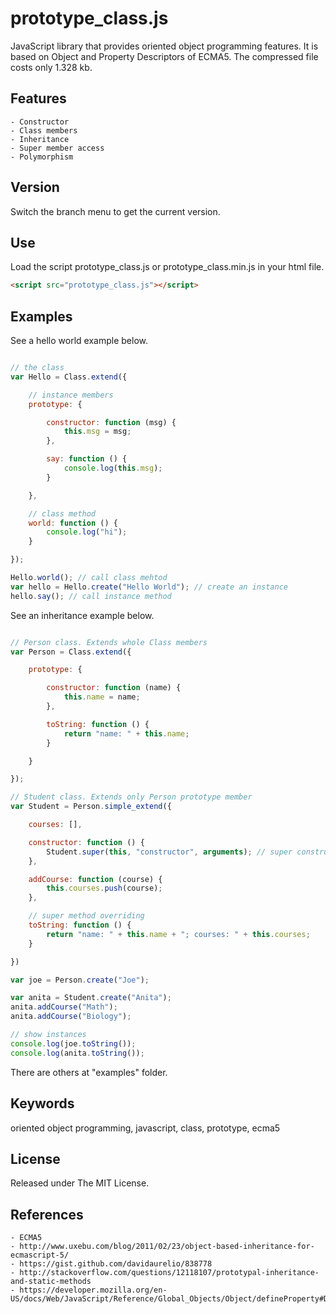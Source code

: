 # prototype_class.js

JavaScript library that provides oriented object programming features.
It is based on Object and Property Descriptors of ECMA5. The compressed file costs only 1.328 kb.

## Features

    - Constructor
    - Class members
    - Inheritance
    - Super member access
    - Polymorphism

## Version

Switch the branch menu to get the current version.

## Use

Load the script prototype_class.js or prototype_class.min.js in your html file.

```html
<script src="prototype_class.js"></script>
```

## Examples

See a hello world example below.

```js

// the class
var Hello = Class.extend({

    // instance members
    prototype: {

        constructor: function (msg) {
            this.msg = msg;
        },

        say: function () {
            console.log(this.msg);
        }

    },

    // class method
    world: function () {
        console.log("hi");
    }

});

Hello.world(); // call class mehtod
var hello = Hello.create("Hello World"); // create an instance
hello.say(); // call instance method

```

See an inheritance example below.

```js

// Person class. Extends whole Class members
var Person = Class.extend({

    prototype: {

        constructor: function (name) {
            this.name = name;
        },

        toString: function () {
            return "name: " + this.name;
        }

    } 

});

// Student class. Extends only Person prototype member
var Student = Person.simple_extend({

    courses: [],

    constructor: function () {
        Student.super(this, "constructor", arguments); // super constructor
    },

    addCourse: function (course) {
        this.courses.push(course);
    },

    // super method overriding
    toString: function () {
        return "name: " + this.name + "; courses: " + this.courses;
    }

})

var joe = Person.create("Joe");

var anita = Student.create("Anita");
anita.addCourse("Math");
anita.addCourse("Biology");

// show instances
console.log(joe.toString());
console.log(anita.toString());

```

There are others at "examples" folder.

## Keywords

oriented object programming, javascript, class, prototype, ecma5

## License

Released under The MIT License.

## References

    - ECMA5
    - http://www.uxebu.com/blog/2011/02/23/object-based-inheritance-for-ecmascript-5/
    - https://gist.github.com/davidaurelio/838778
    - http://stackoverflow.com/questions/12118107/prototypal-inheritance-and-static-methods
    - https://developer.mozilla.org/en-US/docs/Web/JavaScript/Reference/Global_Objects/Object/defineProperty#Description
